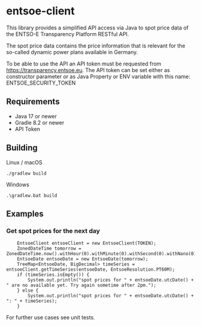 # entsoe-client

This library provides a simplified API access via Java to spot price data of
the ENTSO-E Transparency Platform RESTful API.

The spot price data contains the price information that is 
relevant for the so-called dynamic power plans available in Germany.

To be able to use the API an API token must be requested from https://transparency.entsoe.eu.
The API token can be set either as constructor parameter or as
Java Property or ENV variable with this name: ENTSOE_SECURITY_TOKEN

## Requirements

- Java 17 or newer
- Gradle 8.2 or newer
- API Token

## Building

Linux / macOS

    ./gradlew build

Windows

    .\gradlew.bat build

## Examples

### Get spot prices for the next day

        EntsoeClient entsoeClient = new EntsoeClient(TOKEN);
        ZonedDateTime tomorrow = ZonedDateTime.now().withHour(0).withMinute(0).withSecond(0).withNano(0).plusDays(1);
        EntsoeDate entsoeDate = new EntsoeDate(tomorrow);
        TreeMap<EntsoeDate, BigDecimal> timeSeries = entsoeClient.getTimeSeries(entsoeDate, EntsoeResolution.PT60M);
        if (timeSeries.isEmpty()) {
            System.out.println("spot prices for " + entsoeDate.utcDate() + " are no available yet. Try again sometime after 2pm.");
        } else {
            System.out.println("spot prices for " + entsoeDate.utcDate() + ": " + timeSeries);
        }

For further use cases see unit tests. 